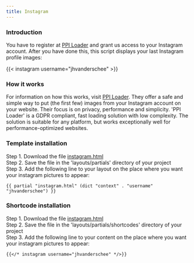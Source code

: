 ```yaml
---
title: Instagram
---
```


### Introduction

You have to register at [PPI Loader](https://profilepageimages.usecue.com) and grant us access to your Instagram account. After you have done this, this script displays your last Instagram profile images:

{{< instagram username="jhvanderschee" >}}

### How it works

For information on how this works, visit [PPI Loader](https://profilepageimages.usecue.com). They offer a safe and simple way to put (the first few) images from your Instagram account on your website. Their focus is on privacy, performance and simplicity. 'PPI Loader' is a GDPR compliant, fast loading solution with low complexity. The solution is suitable for any platform, but works exceptionally well for performance-optimized websites.

### Template installation

Step 1. Download the file [instagram.html](https://raw.githubusercontent.com/jhvanderschee/hugocodex/main/layouts/partials/instagram.html)
<br />Step 2. Save the file in the 'layouts/partials' directory of your project
<br />Step 3. Add the following line to your layout on the place where you want your instagram pictures to appear:

```
{{ partial "instagram.html" (dict "context" . "username" "jhvanderschee") }}
```

### Shortcode installation

Step 1. Download the file [instagram.html](https://raw.githubusercontent.com/jhvanderschee/hugocodex/main/layouts/shortcodes/instagram.html)
<br />Step 2. Save the file in the 'layouts/partials/shortcodes' directory of your project
<br />Step 3. Add the following line to your content on the place where you want your instagram pictures to appear:

```
{{</* instagram username="jhvanderschee" */>}}
```
